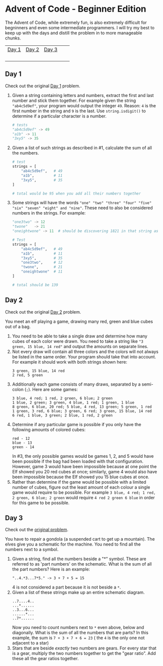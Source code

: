 # Advent of Code - Beginner Edition

The Advent of Code, while extremely fun, is also extremely difficult for begninners and even some intermediate programmers. I will try my best to keep up with the days and distill the problem in to more manageable chunks.

| | | | | |
| - | - | - | - | - |
| [Day 1](#day-1) | [Day 2](#day-2) | [Day 3](#day-3) |  |  |
| | | | | |
| | | | | |
| | | | | |
| | | | | |


## Day 1
Check out the original [Day 1](https://adventofcode.com/2023/day/1) problem.

1. Given a string containing letters and numbers, extract the first and last number and stick them together. For example given the string `"ab4c5d9ef"`, your program would output the integer `49`. Reason: `4` is the first number in the string and `9` is the last. Use `string.isdigit()` to determine if a particular character is a number.
    ```python
    # tests
    "ab4c5d9ef" -> 49
    "a1b" -> 11
    "3xy5" -> 35
    ```
2. Given a list of such strings as described in #1, calculate the sum of all the numbers.
    ```python
    # test
    strings = [
        "ab4c5d9ef",   # 49
        "a1b",         # 11
        "3xy5",        # 35
    ]

    # total would be 95 when you add all their numbers together
    ```
3. Some strings will have the words `"one" "two" "three" "four" "five" "six" "seven" "eight" and "nine"`. These need to also be considered numbers in the strings. For example:
    ```python
    "one3two" -> 12
    "twone"   -> 21
    "oneightwone" -> 11  # should be discovering 1821 in that string as numbers
    ```
    ```python
    # Test
    strings = [
        "ab4c5d9ef",   # 49
        "a1b",         # 11
        "3xy5",        # 35
        "one3two",     # 12
        "twone",       # 21
        "oneightwone"  # 11
    ]

    # total should be 139
    ```

## Day 2
Check out the original [Day 2](https://adventofcode.com/2023/day/2) problem.

You meet an elf playing a game, drawing many red, green and blue cubes out of a bag.

1.  You need to be able to take a single draw and determine how many cubes of each color were drawn. You need to take a string like `"3 green, 15 blue, 14 red"` and output the amounts on separate lines.
2. Not every draw will contain all three colors and the colors will not always be listed in the same order. Your program should take that into account. For example it should work with both strings shown here:
    ```
    3 green, 15 blue, 14 red
    2 red, 5 green
    ```
3. Additionally each game consists of many draws, separated by a semi-colon (`;`). Here are some games:
    ```
    3 blue, 4 red; 1 red, 2 green, 6 blue; 2 green
    1 blue, 2 green; 3 green, 4 blue, 1 red; 1 green, 1 blue
    8 green, 6 blue, 20 red; 5 blue, 4 red, 13 green; 5 green, 1 red
    1 green, 3 red, 6 blue; 3 green, 6 red; 3 green, 15 blue, 14 red
    6 red, 1 blue, 3 green; 2 blue, 1 red, 2 green
    ```
4. Determine if any particular game is possible if you only have the following amounts of colored cubes:
    ```
    red - 12
    blue - 13
    green - 14
    ```
    In #3, the only possible games would be games 1, 2, and 5 would have been possible if the bag had been loaded with that configuration. However, game 3 would have been impossible because at one point the Elf showed you 20 red cubes at once; similarly, game 4 would also have been impossible because the Elf showed you 15 blue cubes at once.
5. Rather than determine if the game would be possible with a limited number of cubes, figure out the least amount of each colour a single game would require to be possible. For example `3 blue, 4 red; 1 red, 2 green, 6 blue; 2 green` would require `4 red 2 green 6 blue` in order for this game to be possible.


## Day 3
Check out the [original problem](https://adventofcode.com/2023/day/3).

You have to repair a gondola (a suspended cart to get up a mountain). The elves give you a schematic for the machine. You need to find all the numbers next to a symbol.

1. Given a string, find all the numbers beside a "*" symbol. These are referred to as 'part numbers' on the schematic. What is the sum of all the part numbers? Here is an example:
    ```
    "..4.*3...7*5." -> 3 + 7 + 5 = 15
    ```
    4 is not considered a part because it is not beside a `*`.
2. Given a list of these strings make up an entire schematic diagram.
    ```
    ..7....4..
    ...*......
    ..3...6...
    ......*...
    ..7*......
    ```
    Now you need to count numbers next to `*` even above, below and diagonally. What is the sum of all the numbers that are parts? In this example, the sum is `7 + 3 + 7 + 6 = 23` ( the `4` is the only one not adjacent to a star)
3. Stars that are beside *exactly* two numbers are gears. For every star that is a gear, multiply the two numbers together to get the "gear ratio". Add these all the gear ratios together.

